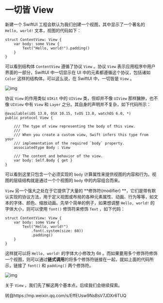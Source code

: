 # 一切皆 View

新建一个 SwiftUI 工程会默认为我们创建一个视图，其中显示了一个著名的 `Hello, world!` 文本，视图的代码如下：

```
struct ContentView: View {
    var body: some View {
        Text("Hello, world!").padding()
    }
}
```

可以看到结构体 `ContentView` 遵循了协议 `View` 。协议 `View` 表示应用程序中用户界面的一部分，SwiftUI 中一切显示在 UI 中的元素都遵循这个协议，包括诸如 `Color` 这样的结构体。可以这么说，在 SwiftUI 中，一切皆是 `View` 。

![img](https://mmbiz.qpic.cn/mmbiz_png/3QD99b9DjVHtw4GInExUzktMnOUps3rhwiby4cS5uoHibPVFBYkgTOPxHLarx8CvsRHcp6DQXpHYibGaXeIjCZHTA/640?wx_fmt=png&wxfrom=5&wx_lazy=1&wx_co=1)

协议 `View` 的作用类似 `UIKit` 中的 `UIView` 类，但却并不像 `UIView` 那样臃肿，也不像 `UIView` 中有 `View` 和 `Layer` 之分。其自身的声明并不复杂，如下代码所示：

```
@available(iOS 13.0, OSX 10.15, tvOS 13.0, watchOS 6.0, *)
public protocol View {

    /// The type of view representing the body of this view.
    ///
    /// When you create a custom view, Swift infers this type from your
    /// implementation of the required `body` property.
    associatedtype Body : View

    /// The content and behavior of the view.
    var body: Self.Body { get }
}
```

可以看到这里只包含一个必须实现的 `body` 计算属性来提供视图的内容和行为。视图的层级结构就是通过一个个视图的 `body` 中的内容组合而来。

`View` 另一个强大之处在于它提供了大量的 **修饰符(modifier) **，它们是带有默认实现的协议方法，用于定义视图或布局的各种元素属性、动画、行为等等，如文本的字体、颜色、缩放动画。先举个简单的例子，如果想调整 `Hello, world!` 的字体大小，则可以使用 `font()` 修饰符来修饰 `Text` ，如下代码：

```
struct ContentView: View {
    var body: some View {
        Text("Hello, world!")
            .font(.system(size: 60))
            .padding()
    }
}
```

这样就可以将 `Hello, world!` 的字体大小修改为 6`0` 。而如果要用多个修饰符修饰一个视图，则可以通过**链式调用**的将多个修饰符链接在一起，就如上面的代码所示，链接了 `font()` 和 `padding()` 两个修饰符。

![img](https://mmbiz.qpic.cn/mmbiz_png/3QD99b9DjVHtw4GInExUzktMnOUps3rhb2DblRVGX4NEMfXGxtichJgJB9ibiblTjzl8YkibkAQ6ouwzMn2IMqIDtw/640?wx_fmt=png&wxfrom=5&wx_lazy=1&wx_co=1)

关于 `View` ，我们先了解这两个基本点，后续我们会继续探索。



转自https://mp.weixin.qq.com/s/EffEUsw9NsBsV7JDXr6TUQ